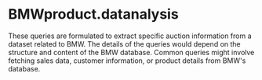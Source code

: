 # BMWproduct.datanalysis
These queries are formulated to extract specific auction information from a dataset related to BMW. The details of the queries would depend on the structure and content of the BMW database. Common queries might involve fetching sales data, customer information, or product details from BMW's database.
